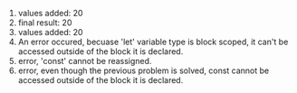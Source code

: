 1. values added:  20
2. final result:  20
3. values added:  20
4. An error occured, becuase 'let' variable type is block scoped, it can't
be accessed outside of the block it is declared.
5. error, 'const' cannot be reassigned.
6. error, even though the previous problem is solved, 
const cannot be accessed outside of the block it is declared.